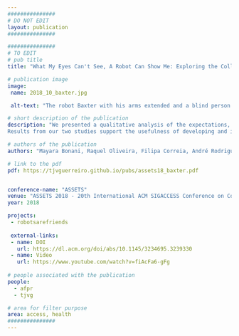 ```yaml
---
###############
# DO NOT EDIT
layout: publication
###############

###############
# TO EDIT
# pub title
title: "What My Eyes Can't See, A Robot Can Show Me: Exploring the Collaboration Between Blind People and Robots"

# publication image
image:
 name: 2018_10_baxter.jpg

 alt-text: "The robot Baxter with his arms extended and a blind person feeling its hands" # provide a short description for the image #a11y

# short description of the publication
description: "We presented a qualitative analysis of the expectations, fears and needs pointed by a sample of blind participants. In study 2, we implement and discuss the effect of two types of robotic assistance during the assembling task.
Results from our two studies support the usefulness of developing and introducing this form of collaborative assistive technology in the lives of people with visual impairments. Positive outcomes for users (such as an increased level of autonomy in everyday life tasks) are outlined and discussed."

# authors of the publication
authors: "Mayara Bonani, Raquel Oliveira, Filipa Correia, André Rodrigues, Tiago Guerreiro, Ana Paiva"

# link to the pdf
pdf: https://tjvguerreiro.github.io/pubs/assets18_baxter.pdf


conference-name: "ASSETS"
venue: "ASSETS 2018 - 20th International ACM SIGACCESS Conference on Computers and Accessibility, Galway, Ireland, October, 2018"
year: 2018

projects:
 - robotsarefriends
 
 external-links:
 - name: DOI
   url: https://dl.acm.org/doi/abs/10.1145/3234695.3239330
 - name: Video
   url: https://www.youtube.com/watch?v=fiAcFa6-gFg
 
# people associated with the publication
people:
  - afpr
  - tjvg

# area for filter purpose
area: access, health
###############
---
```

